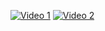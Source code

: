 

[![Video 1](https://img.youtube.com/vi/BPuq3Up4hzU/0.jpg)](https://www.youtube.com/watch?v=BPuq3Up4hzU)
[![Video 2](https://img.youtube.com/vi/ADUAF4ykF_8/0.jpg)](https://www.youtube.com/watch?v=ADUAF4ykF_8)

